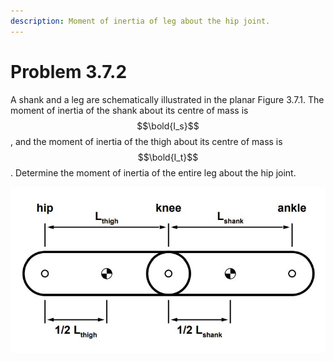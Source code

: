 ```yaml
---
description: Moment of inertia of leg about the hip joint.
---
```


# Problem 3.7.2

A shank and a leg are schematically illustrated in the planar Figure 3.7.1. The moment of inertia of the shank about its centre of mass is $$\bold{I_s}$$, and the moment of inertia of the thigh about its centre of mass is $$\bold{I_t}$$. Determine the moment of inertia of the entire leg about the hip joint.

![Figure 3.7.1: Schematic illustration of a shank and a leg.](<../../.gitbook/assets/problem 3.2.JPG>)
